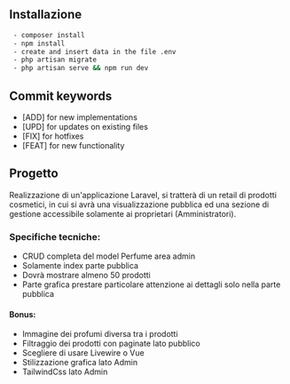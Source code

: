 ## Installazione

```bash
 - composer install
 - npm install
 - create and insert data in the file .env
 - php artisan migrate
 - php artisan serve && npm run dev
```

## Commit keywords

- [ADD] for new implementations
- [UPD] for updates on existing files
- [FIX] for hotfixes
- [FEAT] for new functionality

## Progetto

Realizzazione di un'applicazione Laravel, si tratterà di un retail di prodotti cosmetici, in cui si avrà una visualizzazione pubblica ed una sezione di gestione accessibile solamente ai proprietari (Amministratori).

### Specifiche tecniche:

- CRUD completa del model Perfume area admin
- Solamente index parte pubblica
- Dovrà mostrare almeno 50 prodotti
- Parte grafica prestare particolare attenzione ai dettagli solo nella parte pubblica
 

#### Bonus:

- Immagine dei profumi diversa tra i prodotti
- Filtraggio dei prodotti con paginate lato pubblico
- Scegliere di usare Livewire o Vue
- Stilizzazione grafica lato Admin
- TailwindCss lato Admin


